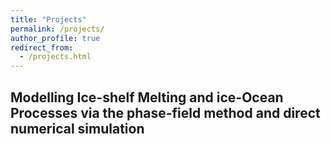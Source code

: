 ```yaml
---
title: "Projects"
permalink: /projects/
author_profile: true
redirect_from: 
  - /projects.html
---
```


## Modelling Ice-shelf Melting and ice-Ocean Processes via the phase-field method and direct numerical simulation
